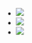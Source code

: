 - ![](../assets/images/ECB/final_proj_use_case.png)
- ![](../assets/images/ECB/final_proj_sequential_graph.png)
- ![](../assets/images/ECB/final_proj_class_graph.png)
